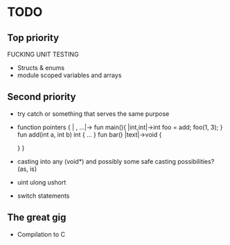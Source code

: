﻿# TODO

## Top priority
FUCKING UNIT TESTING
- Structs & enums
- module scoped variables and arrays
## Second priority
- try catch or something that serves the same purpose
- function pointers {
	|<typename> , ...|-><typename>
	fun main(){
		|int,int|->int foo = add;
		foo(1, 3);
	}
	fun add(int a, int b) int { ... }
	fun bar() |text|->void {

	}
}
- casting into any (void*) and possibly some safe casting possibilities? (as, is)
- uint ulong ushort
- switch statements

## The great gig
- Compilation to C
